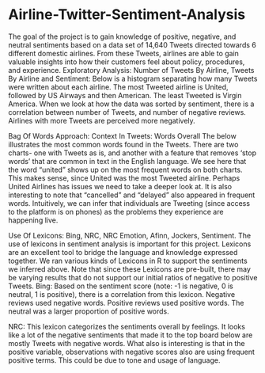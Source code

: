 # Airline-Twitter-Sentiment-Analysis
The goal of the project is to gain knowledge of positive, negative, and neutral sentiments based on a data set of 14,640 Tweets directed towards 6 different domestic airlines. From these Tweets, airlines are able to gain valuable insights into how their customers feel about policy, procedures, and experience.
Exploratory Analysis:
Number of Tweets By Airline, Tweets By Airline and Sentiment:
Below is a histogram separating how many Tweets were written about each airline. The most Tweeted airline is United, followed by US Airways and then American. The least Tweeted is Virgin America. When we look at how the data was sorted by sentiment, there is a correlation between number of Tweets, and number of negative reviews. Airlines with more Tweets are perceived more negatively.

Bag Of Words Approach:
Context In Tweets: Words Overall
The below illustrates the most common words found in the Tweets. There are two charts- one with Tweets as is, and another with a feature that removes ‘stop words’ that are common in text in the English language.  We see here that the word “united” shows up on the most frequent words on both charts. This makes sense, since United was the most Tweeted airline. Perhaps United Airlines has issues we need to take a deeper look at. It is also interesting to note that “cancelled” and “delayed” also appeared in frequent words. Intuitively, we can infer that individuals are Tweeting (since access to the platform is on phones) as the problems they experience are happening live.

Use Of Lexicons: Bing, NRC, NRC Emotion, Afinn, Jockers, Sentiment.
The use of lexicons in sentiment analysis is important for this project. Lexicons are an excellent tool to bridge the language and knowledge expressed together. We ran various kinds of Lexicons in R to support the sentiments we inferred above. Note that since these Lexicons are pre-built, there may be varying results that do not support our initial ratios of negative to positive Tweets.
Bing: Based on the sentiment score (note: -1 is negative, 0 is neutral, 1 is positive), there is a correlation from this lexicon. Negative reviews used negative words. Positive reviews used positive words. The neutral was a larger proportion of positive words.

 NRC: This lexicon categorizes the sentiments overall by feelings. It looks like a lot of the negative sentiments that made it to the top board below are mostly Tweets with negative words. What also is interesting is that in the positive variable, observations with negative scores also are using frequent positive terms. This could be due to tone and usage of language.
